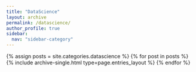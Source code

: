 ```yaml
---
title: "DataScience"
layout: archive
permalink: /datascience/
author_profile: true
sidebar:
  nav: "sidebar-category"
---
```



{% assign posts = site.categories.datascience %}
{% for post in posts %} {% include archive-single.html type=page.entries_layout %} {% endfor %}